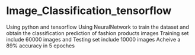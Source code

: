# Image_Classification_tensorflow
Using python and tensorflow 
Using NeuralNetwork to train the dataset and obtain the classification prediction of fashion products images 
Training set include 60000 images and Testing set include 10000 images
Acheive a 89% accuracy in 5 epoches
